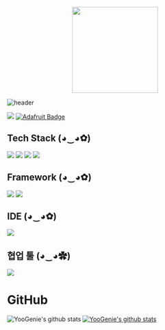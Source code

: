 <meta name="google-site-verification" content="eAehi8uowkiyCgEjYEXopAN4s8qasu1_xUHx0tewJhM" />

<p align="center">
<img src="https://user-images.githubusercontent.com/92665524/186047327-99b6df12-308a-47f0-a50d-033b29054ffd.png"  width="200"/>
</>
<!-- ![image](https://user-images.githubusercontent.com/92665524/209554194-59ec211b-3bc5-485b-ae71-8d23441fe816.png) -->


![header](https://capsule-render.vercel.app/api?type=Waving&height=250&section=header&color=0:F361A6,50:FFD9EC,100:F361A6&text=괴발개발%20성장기&fontSize=70&animation=twinkling)

<a href="mailto:genie201207@gmail.com" target="_blank"><img src="https://img.shields.io/badge/Gmail-d14836?style=flat-square&logo=Gmail&logoColor=white"/></a>
[![Adafruit Badge](http://img.shields.io/badge/-blog-yellow?style=flat-square&logo=Adafruit&link=https://pink1016.tistory.com/)](https://pink1016.tistory.com/)

<!--[![Adafruit Badge](http://img.shields.io/badge/-이력서-orange?style=flat-square&logo=Adafruit&link=https://github.com/YooGenie/YooGenie/files/9607573/default.pdf)](https://github.com/YooGenie/YooGenie/files/9607573/default.pdf/)

-->



<!-- ![Hits](https://hits.seeyoufarm.com/api/count/incr/badge.svg?url=https%3A%2F%2Fgithub.comFhit-counter&title_bg=%2300BCFF&icon=go.svg&icon_color=%23FFFFFF&title=Go&edge_flat=false) -->

<h2 data-ke-size="size26"><b>Tech&nbsp;Stack (◕‿◕✿)</b></h2>

<div style={{ textAlign: "left" , float: "left" }}>
<img src="https://img.shields.io/badge/Go-00ADD8?style=flat&logo=go&logoColor=000000&logoWidth=20"/>
<img src="https://img.shields.io/badge/MySQL-4479A1?style=flat&logo=MySQL&logoColor=000000&logoWidth=20"/>
<img src="https://img.shields.io/badge/React-FDEE21?style=flat&logo=React&logoColor=000000&logoWidth=20"/>
<img src="https://img.shields.io/badge/nodedotjs-%235FA04E?style=flat&logo=nodedotjs&logoColor=000000&logoWidth=20"/>

</div>

<h2 data-ke-size="size26"><b>Framework (◕‿◕✿)</b></h2>
<div style={{ textAlign: "left" , float: "left" }}>
<img src="https://img.shields.io/badge/Ant Design-0170FE?style=flat&logo=Ant Design&logoColor=000000"/>
<img src="https://img.shields.io/badge/Echo-A100FF?style=flat&logo=go&logoColor=FFFFFF"/>
</div>

<h2 data-ke-size="size26"><b> IDE (◕‿◕✿)</b></h2>
<div style={{ textAlign: "left" , float: "left" }}>
<img src="https://img.shields.io/badge/GoLand-000000?style=flat&logo=GoLand&logoColor=FFFFFF"/>
</div>

<h2 data-ke-size="size26"><b> 협업 툴 (◕‿◕✿)</b></h2>
<div style={{ textAlign: "left" , float: "left" }}>
<img src="https://img.shields.io/badge/dooray-115DE6?style=flat&logoColor=FFFFFF"/>
</div>

# GitHub
![YooGenie's github stats](https://github-readme-stats.vercel.app/api?username=YooGenie&show_icons=true)
[![YooGenie's github stats](https://github-readme-stats.vercel.app/api/top-langs/?username=YooGenie&show_icons=true&hide_border=true&title_color=004386&icon_color=004386&layout=compact)](https://github.com/YooGenie)



<!-- 주석한 자로>
<!--   [![Gmail Badge](https://img.shields.io/badge/Gmail-d14836?style=flat-square&logo=Gmail&logoColor=white&link=mailto:yshee712@gmail.com)](yshee712@gmail.com) -->
<!-- [![Adafruit Badge](http://img.shields.io/badge/-이력서-EA4C89?style=flat-square&logo=Adafruit&link=https://programmers.co.kr/pr/yshee712_857)](https://programmers.co.kr/pr/yshee712_857)
 >



<!--
&color=gradient&customColorList=10
**YooGenie/YooGenie** is a ✨ _special_ ✨ repository because its `README.md` (this file) appears on your GitHub profile.

[이력서.pdf](https://github.com/YooGenie/YooGenie/files/9607573/default.pdf)

Here are some ideas to get you started:

- 🔭 I’m currently working on ...
- 🌱 I’m currently learning ...
- 👯 I’m looking to collaborate on ...
- 🤔 I’m looking for help with ...
- 💬 Ask me about ...
- 📫 How to reach me: ...
- 😄 Pronouns: ...
- ⚡ Fun fact: ...
-->
